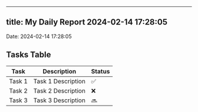 
---
title: My Daily Report 2024-02-14 17:28:05
---

Date: 2024-02-14 17:28:05

## Tasks Table

| Task | Description | Status |
|------|-------------|--------|
| Task 1 | Task 1 Description | ✅ |
| Task 2 | Task 2 Description | ❌ |
| Task 3 | Task 3 Description | 🔜 |
